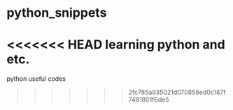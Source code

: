 python_snippets
===============

<<<<<<< HEAD
learning python and etc.
=======
python useful codes
>>>>>>> 2fc785a935021d070858ed0c187f7481801f6de5
